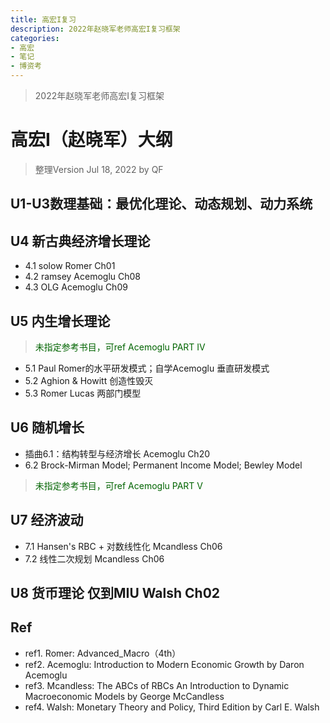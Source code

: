 ```yaml
---
title: 高宏I复习
description: 2022年赵晓军老师高宏I复习框架
categories: 
- 高宏
- 笔记
- 博资考
---
```

> 2022年赵晓军老师高宏I复习框架

# 高宏I（赵晓军）大纲
> 整理Version Jul 18, 2022 by QF

## U1-U3数理基础：最优化理论、动态规划、动力系统
## U4 新古典经济增长理论
- 4.1 solow Romer Ch01
- 4.2 ramsey Acemoglu Ch08
- 4.3 OLG Acemoglu Ch09

## U5 内生增长理论  
> <span style="color:darkgreen;">未指定参考书目，可ref Acemoglu PART IV</span> 
- 5.1 Paul Romer的水平研发模式；自学Acemoglu 垂直研发模式
- 5.2 Aghion & Howitt 创造性毁灭  
- 5.3 Romer Lucas 两部门模型

## U6 随机增长 
- 插曲6.1：结构转型与经济增长 Acemoglu Ch20
- 6.2 Brock-Mirman Model; Permanent Income Model; Bewley Model 
> <span style="color:darkgreen;">未指定参考书目，可ref Acemoglu PART V</span> 

## U7 经济波动
- 7.1 Hansen's RBC + 对数线性化 Mcandless Ch06
- 7.2 线性二次规划 Mcandless Ch06

## U8 货币理论 仅到MIU Walsh Ch02

## Ref
- ref1. Romer: Advanced_Macro（4th）
- ref2. Acemoglu: Introduction to Modern Economic Growth by Daron Acemoglu
- ref3. Mcandless: The ABCs of RBCs An Introduction to Dynamic Macroeconomic Models by George McCandless
- ref4. Walsh: Monetary Theory and Policy, Third Edition by Carl E. Walsh






